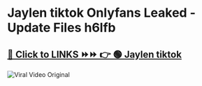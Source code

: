 
 # Jaylen tiktok Onlyfans Leaked - Update Files h6lfb

## <h2><a href="https://clipsfans.com/Jaylen_tiktok&ref=git">🔗 Click to LINKS ⏩⏩ 👉 🟢 Jaylen tiktok </a></h2>

<a href="https://clipsfans.com/Jaylen_tiktok&ref=git" rel="nofollow" data-target="animated-image.originalLink"><img src="https://i.ibb.co.com/xMMVF88/686577567.gif" alt="Viral Video Original" style="max-width: 100%; display: inline-block;" data-target="animated-image.originalImage"></a>

